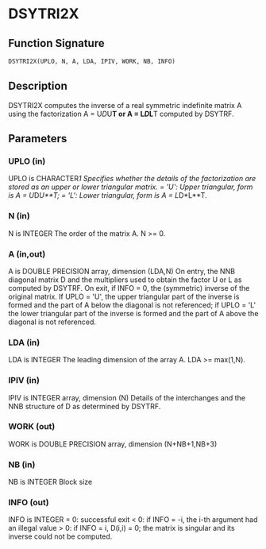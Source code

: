 # DSYTRI2X

## Function Signature

```fortran
DSYTRI2X(UPLO, N, A, LDA, IPIV, WORK, NB, INFO)
```

## Description


 DSYTRI2X computes the inverse of a real symmetric indefinite matrix
 A using the factorization A = U*D*U**T or A = L*D*L**T computed by
 DSYTRF.

## Parameters

### UPLO (in)

UPLO is CHARACTER*1 Specifies whether the details of the factorization are stored as an upper or lower triangular matrix. = 'U': Upper triangular, form is A = U*D*U**T; = 'L': Lower triangular, form is A = L*D*L**T.

### N (in)

N is INTEGER The order of the matrix A. N >= 0.

### A (in,out)

A is DOUBLE PRECISION array, dimension (LDA,N) On entry, the NNB diagonal matrix D and the multipliers used to obtain the factor U or L as computed by DSYTRF. On exit, if INFO = 0, the (symmetric) inverse of the original matrix. If UPLO = 'U', the upper triangular part of the inverse is formed and the part of A below the diagonal is not referenced; if UPLO = 'L' the lower triangular part of the inverse is formed and the part of A above the diagonal is not referenced.

### LDA (in)

LDA is INTEGER The leading dimension of the array A. LDA >= max(1,N).

### IPIV (in)

IPIV is INTEGER array, dimension (N) Details of the interchanges and the NNB structure of D as determined by DSYTRF.

### WORK (out)

WORK is DOUBLE PRECISION array, dimension (N+NB+1,NB+3)

### NB (in)

NB is INTEGER Block size

### INFO (out)

INFO is INTEGER = 0: successful exit < 0: if INFO = -i, the i-th argument had an illegal value > 0: if INFO = i, D(i,i) = 0; the matrix is singular and its inverse could not be computed.

